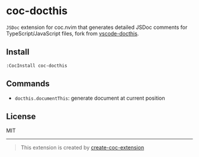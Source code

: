 # coc-docthis

`JSDoc` extension for coc.nvim that generates detailed JSDoc comments for TypeScript/JavaScript files, fork from [vscode-docthis](https://github.com/joelday/vscode-docthis).

## Install

`:CocInstall coc-docthis`

## Commands

- `docthis.documentThis`: generate document at current position

## License

MIT

---

> This extension is created by [create-coc-extension](https://github.com/fannheyward/create-coc-extension)
